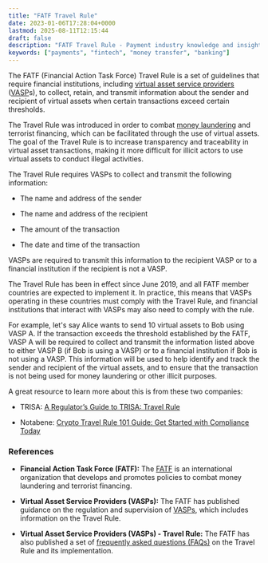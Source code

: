 ```yaml
---
title: "FATF Travel Rule"
date: 2023-01-06T17:28:04+0000
lastmod: 2025-08-11T12:15:44
draft: false
description: "FATF Travel Rule - Payment industry knowledge and insights"
keywords: ["payments", "fintech", "money transfer", "banking"]
---
```


The FATF (Financial Action Task Force) Travel Rule is a set of guidelines that require financial institutions, including [virtual asset service providers](https://faisalkhan.com/solutions/resources-and-references/virtual-asset-service-provider/) ([VASP](https://faisalkhan.com/solutions/resources-and-references/virtual-asset-service-provider/)s), to collect, retain, and transmit information about the sender and recipient of virtual assets when certain transactions exceed certain thresholds.

The Travel Rule was introduced in order to combat [money laundering](https://faisalkhanllc.xyz/resources/payments-wiki/m/money-laundering/) and terrorist financing, which can be facilitated through the use of virtual assets. The goal of the Travel Rule is to increase transparency and traceability in virtual asset transactions, making it more difficult for illicit actors to use virtual assets to conduct illegal activities.

The Travel Rule requires VASPs to collect and transmit the following information:

- The name and address of the sender

- The name and address of the recipient

- The amount of the transaction

- The date and time of the transaction

VASPs are required to transmit this information to the recipient VASP or to a financial institution if the recipient is not a VASP.

The Travel Rule has been in effect since June 2019, and all FATF member countries are expected to implement it. In practice, this means that VASPs operating in these countries must comply with the Travel Rule, and financial institutions that interact with VASPs may also need to comply with the rule.

For example, let's say Alice wants to send 10 virtual assets to Bob using VASP A. If the transaction exceeds the threshold established by the FATF, VASP A will be required to collect and transmit the information listed above to either VASP B (if Bob is using a VASP) or to a financial institution if Bob is not using a VASP. This information will be used to help identify and track the sender and recipient of the virtual assets, and to ensure that the transaction is not being used for money laundering or other illicit purposes.

A great resource to learn more about this is from these two companies:

- TRISA: [A Regulator’s Guide to TRISA: Travel Rule](https://trisa.io/regulators-guide/)

- Notabene: [Crypto Travel Rule 101 Guide: Get Started with Compliance Today](https://notabene.id/crypto-travel-rule-101/crypto-travel-rule-101)

### References

- **Financial Action Task Force (FATF):** The [FATF](https://www.fatf-gafi.org/) is an international organization that develops and promotes policies to combat money laundering and terrorist financing. 

- **Virtual Asset Service Providers (VASPs):** The FATF has published guidance on the regulation and supervision of [VASPs](https://www.fatf-gafi.org/publications/virtual-assets/guidance-for-a-risk-based-approach-to-virtual-assets-and-virtual-asset-service-providers/), which includes information on the Travel Rule.

- **Virtual Asset Service Providers (VASPs) - Travel Rule:** The FATF has also published a set of [frequently asked questions (FAQs)](https://www.fatf-gafi.org/publications/virtual-assets/faq-virtual-asset-service-providers-travel-rule/) on the Travel Rule and its implementation.